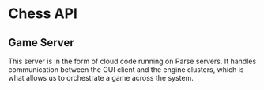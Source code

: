 # Chess API

## Game Server
This server is in the form of cloud code running on Parse servers. It handles communication between the GUI client and the engine clusters, which is what allows us to orchestrate a game across the system.